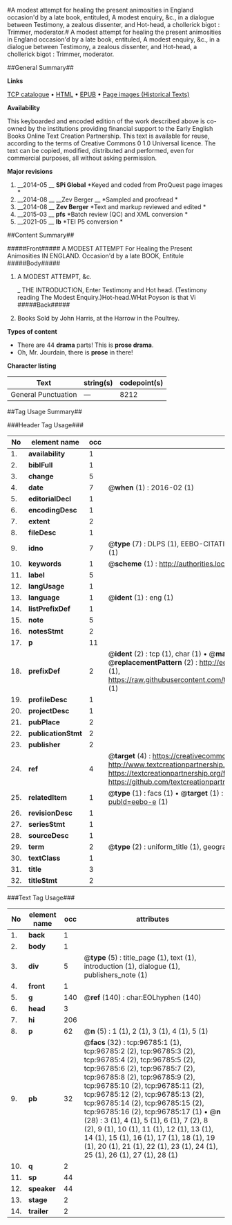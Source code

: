 #A modest attempt for healing the present animosities in England occasion'd by a late book, entituled, A modest enquiry, &c., in a dialogue between Testimony, a zealous dissenter, and Hot-head, a chollerick bigot : Trimmer, moderator.#
A modest attempt for healing the present animosities in England occasion'd by a late book, entituled, A modest enquiry, &c., in a dialogue between Testimony, a zealous dissenter, and Hot-head, a chollerick bigot : Trimmer, moderator.

##General Summary##

**Links**

[TCP catalogue](http://www.ota.ox.ac.uk/tcp/)  • 
[HTML](http://tei.it.ox.ac.uk/tcp/Texts-HTML/free/A51/A51090.html)  • 
[EPUB](http://tei.it.ox.ac.uk/tcp/Texts-EPUB/free/A51/A51090.epub) • 
[Page images (Historical Texts)](https://historicaltexts.jisc.ac.uk/eebo-13033138e)

**Availability**

This keyboarded and encoded edition of the work described above is co-owned by the
    institutions providing financial support to the Early English Books Online Text Creation
    Partnership. This text is available for reuse, according to the terms of  Creative Commons 0 1.0 Universal
    licence. The text can be copied, modified, distributed and performed, even for commercial
    purposes, all without asking permission.

**Major revisions**

1. __2014-05 __ __SPi Global__ *Keyed and coded from ProQuest page images *
1. __2014-08 __ __Zev Berger __ *Sampled and proofread *
1. __2014-08 __ __Zev Berger__ *Text and markup reviewed and edited *
1. __2015-03 __ __pfs__ *Batch review (QC) and XML conversion *
1. __2021-05 __ __lb__ *TEI P5 conversion *

##Content Summary##

#####Front#####
A MODEST ATTEMPT For Healing the Present Animosities IN ENGLAND. Occasion'd by a late BOOK, Entitule
#####Body#####

1. A MODEST ATTEMPT, &c.

    _ THE INTRODUCTION,
Enter Testimony and Hot head. (Testimony reading The Modest Enquiry.)Hot-head.WHat Poyson is that Vi
#####Back#####

1. Books Sold by John Harris, at the Harrow in the Poultrey.

**Types of content**

  * There are 44 **drama** parts! This is **prose drama**.
  * Oh, Mr. Jourdain, there is **prose** in there!

**Character listing**


|Text|string(s)|codepoint(s)|
|---|---|---|
|General Punctuation|—|8212|

##Tag Usage Summary##

###Header Tag Usage###

|No|element name|occ|attributes|
|---|---|---|---|
|1.|__availability__|1||
|2.|__biblFull__|1||
|3.|__change__|5||
|4.|__date__|7| @__when__ (1) : 2016-02 (1)|
|5.|__editorialDecl__|1||
|6.|__encodingDesc__|1||
|7.|__extent__|2||
|8.|__fileDesc__|1||
|9.|__idno__|7| @__type__ (7) : DLPS (1), EEBO-CITATION (1), VID (1), EEBO-PROQUEST (1), STC (2), OCLC (1)|
|10.|__keywords__|1| @__scheme__ (1) : http://authorities.loc.gov/ (1)|
|11.|__label__|5||
|12.|__langUsage__|1||
|13.|__language__|1| @__ident__ (1) : eng (1)|
|14.|__listPrefixDef__|1||
|15.|__note__|5||
|16.|__notesStmt__|2||
|17.|__p__|11||
|18.|__prefixDef__|2| @__ident__ (2) : tcp (1), char (1)  •  @__matchPattern__ (2) : ([0-9\-]+):([0-9IVX]+) (1), (.+) (1)  •  @__replacementPattern__ (2) : http://eebo.chadwyck.com/downloadtiff?vid=$1&page=$2 (1), https://raw.githubusercontent.com/textcreationpartnership/Texts/master/tcpchars.xml#$1 (1)|
|19.|__profileDesc__|1||
|20.|__projectDesc__|1||
|21.|__pubPlace__|2||
|22.|__publicationStmt__|2||
|23.|__publisher__|2||
|24.|__ref__|4| @__target__ (4) : https://creativecommons.org/publicdomain/zero/1.0/ (1), http://www.textcreationpartnership.org/docs/. (1), https://textcreationpartnership.org/faq/#faq05 (1), https://github.com/textcreationpartnership (1)|
|25.|__relatedItem__|1| @__type__ (1) : facs (1)  •  @__target__ (1) : https://data.historicaltexts.jisc.ac.uk/view?pubId=eebo-e (1)|
|26.|__revisionDesc__|1||
|27.|__seriesStmt__|1||
|28.|__sourceDesc__|1||
|29.|__term__|2| @__type__ (2) : uniform_title (1), geographic_name (1)|
|30.|__textClass__|1||
|31.|__title__|3||
|32.|__titleStmt__|2||


###Text Tag Usage###

|No|element name|occ|attributes|
|---|---|---|---|
|1.|__back__|1||
|2.|__body__|1||
|3.|__div__|5| @__type__ (5) : title_page (1), text (1), introduction (1), dialogue (1), publishers_note (1)|
|4.|__front__|1||
|5.|__g__|140| @__ref__ (140) : char:EOLhyphen (140)|
|6.|__head__|3||
|7.|__hi__|206||
|8.|__p__|62| @__n__ (5) : 1 (1), 2 (1), 3 (1), 4 (1), 5 (1)|
|9.|__pb__|32| @__facs__ (32) : tcp:96785:1 (1), tcp:96785:2 (2), tcp:96785:3 (2), tcp:96785:4 (2), tcp:96785:5 (2), tcp:96785:6 (2), tcp:96785:7 (2), tcp:96785:8 (2), tcp:96785:9 (2), tcp:96785:10 (2), tcp:96785:11 (2), tcp:96785:12 (2), tcp:96785:13 (2), tcp:96785:14 (2), tcp:96785:15 (2), tcp:96785:16 (2), tcp:96785:17 (1)  •  @__n__ (28) : 3 (1), 4 (1), 5 (1), 6 (1), 7 (2), 8 (2), 9 (1), 10 (1), 11 (1), 12 (1), 13 (1), 14 (1), 15 (1), 16 (1), 17 (1), 18 (1), 19 (1), 20 (1), 21 (1), 22 (1), 23 (1), 24 (1), 25 (1), 26 (1), 27 (1), 28 (1)|
|10.|__q__|2||
|11.|__sp__|44||
|12.|__speaker__|44||
|13.|__stage__|2||
|14.|__trailer__|2||
